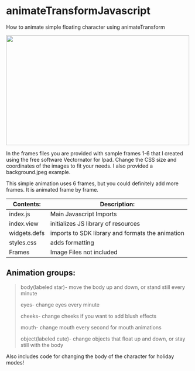 # animateTransformJavascript
How to animate simple floating character using animateTransform

<img src="https://github.com/SarahBass/animateTransformJavascript/blob/main/screenanimationrecording.gif" width="500" height="300">

In the frames files you are provided with sample frames 1-6 that I created using the free software Vectornator for Ipad.
Change the CSS size and coordinates of the images to fit your needs. I also provided a background.jpeg example. 

This simple animation uses 6 frames, but you could definitely add more frames. It is animated frame by frame. 

Contents: | Description:
--------- | ------------
index.js  | Main Javascript Imports
index.view | initializes JS library of resources
widgets.defs | imports to SDK library and formats the animation
styles.css | adds formatting
Frames    | Image Files not included

## Animation groups:

> body(labeled star)- move the body up and down, or stand still every minute
> 
> eyes- change eyes every minute
> 
> cheeks- change cheeks if you want to add blush effects
> 
> mouth- change mouth every second for mouth animations
> 
> object(labeled cute)- change objects that float up and down, or stay still with the body

Also includes code for changing the body of the character for holiday modes! 
